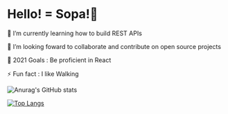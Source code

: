 # Hello! = Sopa!👋

🌱 I’m currently learning how to build REST APIs

👯 I’m looking foward to collaborate and contribute on open source projects

🥅 2021 Goals : Be proficient in React

⚡ Fun fact : I like Walking

![Anurag's GitHub stats](https://github-readme-stats.vercel.app/api?username=sankaire&count_private=true&show_icons=true&theme=radical)


[![Top Langs](https://github-readme-stats.vercel.app/api/top-langs/?username=sankaire&langs_count=10&layout=compact&theme=radical)](https://github.com/anuraghazra/github-readme-stats)
